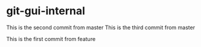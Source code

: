 # git-gui-internal
This is the second commit from master
This is the third commit from master

This is the first commit from feature
